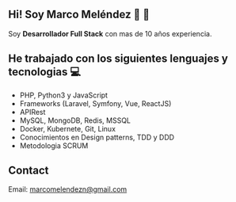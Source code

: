 ## Hi! Soy Marco Meléndez 👋 :man:

Soy **Desarrollador Full Stack** con mas de 10 años experiencia.

## He trabajado con los siguientes lenguajes y tecnologias  :computer:

* PHP, Python3 y JavaScript
* Frameworks (Laravel, Symfony, Vue, ReactJS)
* APIRest
* MySQL, MongoDB, Redis, MSSQL
* Docker, Kubernete, Git, Linux 
* Conocimientos en Design patterns, TDD y DDD
* Metodologia SCRUM

## Contact
Email: marcomelendezn@gmail.com
